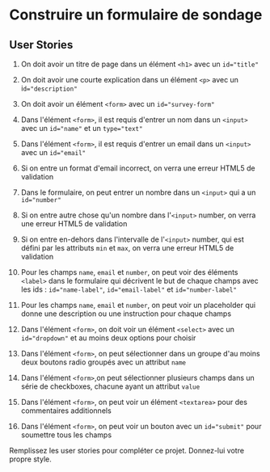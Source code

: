 # Construire un formulaire de sondage

## User Stories

1. On doit avoir un titre de page dans un élément `<h1>` avec un `id="title"`

2. On doit avoir une courte explication dans un élément `<p>` avec un i`d="description"`

3. On doit avoir un élément `<form>` avec un `id="survey-form"`

4. Dans l'élément `<form>`, il est requis d'entrer un nom dans un `<input>` avec un `id="name"` et un `type="text"`

5. Dans l'élément `<form>`, il est requis d'entrer un email dans un `<input>` avec un `id="email"`

6. Si on entre un format d'email incorrect, on verra une erreur HTML5 de validation

7. Dans le formulaire, on peut entrer un nombre dans un `<input>` qui a un `id="number"`

8. Si on entre autre chose qu'un nombre dans l'`<input>` number, on verra une erreur HTML5 de validation

9. Si on entre en-dehors dans l'intervalle de l'`<input>` number, qui est défini par les attributs `min` et `max`, on verra une erreur HTML5 de validation

10. Pour les champs `name`, `email` et `number`, on peut voir des éléments `<label>` dans le formulaire qui décrivent le but de chaque champs avec les ids : `id="name-label"`, `id="email-label"` et `id="number-label"`

11. Pour les champs `name`, `email` et `number`, on peut voir un placeholder qui donne une description ou une instruction pour chaque champs

12. Dans l'élément `<form>`, on doit voir un élément `<select>` avec un `id="dropdown"` et au moins deux options pour choisir

13. Dans l'élément `<form>`, on peut sélectionner dans un groupe d'au moins deux boutons radio groupés avec un attribut `name`

14. Dans l'élément `<form>`,on peut sélectionner plusieurs champs dans un série de checkboxes, chacune ayant un attribut `value`

15. Dans l'élément `<form>`, on peut voir un élément `<textarea>` pour des commentaires additionnels

16. Dans l'élément `<form>`, on peut voir un bouton avec un `id="submit"` pour soumettre tous les champs

Remplissez les user stories pour compléter ce projet. Donnez-lui votre propre style.
